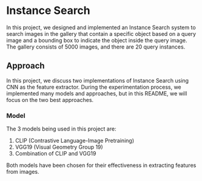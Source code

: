 # Instance Search

In this project, we designed and implemented an Instance Search system to search images in the gallery that contain a specific object based on a query image and a bounding box to indicate the object inside the query image. The gallery consists of 5000 images, and there are 20 query instances.

## Approach

In this project, we discuss two implementations of Instance Search using CNN as the feature extractor. During the experimentation process, we implemented many models and approaches, but in this README, we will focus on the two best approaches.

### Model

The 3 models being used in this project are:

1. CLIP (Contrastive Language-Image Pretraining)
2. VGG19 (Visual Geometry Group 19)
3. Combination of CLIP and VGG19

Both models have been chosen for their effectiveness in extracting features from images.
